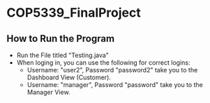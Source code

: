 # COP5339_FinalProject
## How to Run the Program
- Run the File titled "Testing.java"
- When loging in, you can use the following for correct logins:
  - Username: "user2", Password "password2" take you to the Dashboard View (Customer).
  - Username: "manager", Password "password" take you to the Manager View.
